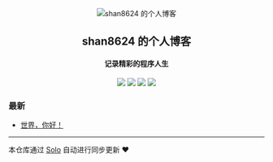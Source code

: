 <p align="center"><img alt="shan8624 的个人博客" src="https://static.b3log.org/images/brand/solo-32.png"></p><h2 align="center">
shan8624 的个人博客
</h2>

<h4 align="center">记录精彩的程序人生</h4>
<p align="center"><a title="shan8624 的个人博客" target="_blank" href="https://github.com/shan8624/solo-blog"><img src="https://img.shields.io/github/last-commit/shan8624/solo-blog.svg?style=flat-square&color=FF9900"></a>
<a title="GitHub repo size in bytes" target="_blank" href="https://github.com/shan8624/solo-blog"><img src="https://img.shields.io/github/repo-size/shan8624/solo-blog.svg?style=flat-square"></a>
<a title="Solo Version" target="_blank" href="https://github.com/b3log/solo/releases"><img src="https://img.shields.io/badge/solo-3.6.5-f1e05a.svg?style=flat-square&color=blueviolet"></a>
<a title="Hits" target="_blank" href="https://github.com/b3log/hits"><img src="https://hits.b3log.org/shan8624/solo-blog.svg"></a></p>

### 最新

* [世界，你好！](http://shan8624.top/hello-solo)



---

本仓库通过 [Solo](https://github.com/b3log/solo) 自动进行同步更新 ❤️ 